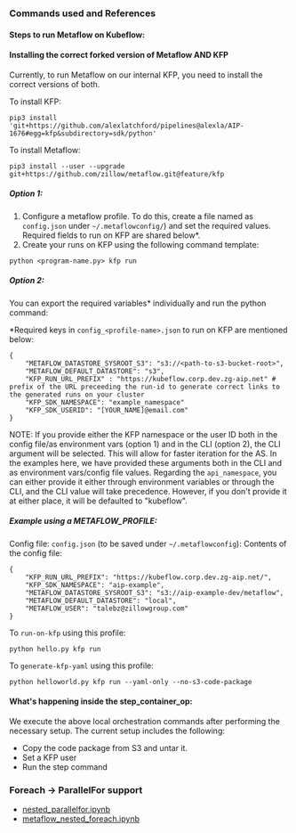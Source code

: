 ### Commands used and References

#### Steps to run Metaflow on Kubeflow: 

#### Installing the correct forked version of Metaflow AND KFP
Currently, to run Metaflow on our internal KFP, you need to install the correct versions of both.

To install KFP:
```
pip3 install 'git+https://github.com/alexlatchford/pipelines@alexla/AIP-1676#egg=kfp&subdirectory=sdk/python'
```

To install Metaflow: 
```
pip3 install --user --upgrade git+https://github.com/zillow/metaflow.git@feature/kfp
```

##### Option 1:
1. Configure a metaflow profile. To do this, create a file named as `config.json` under 
`~/.metaflowconfig/`) and set the required values. Required fields to run on KFP are shared below*.
2. Create your runs on KFP using the following command template: 
```
python <program-name.py> kfp run
```

##### Option 2:
You can export the required variables* individually and run the python command:

*Required keys in `config_<profile-name>.json` to run on KFP are mentioned below:

```
{
    "METAFLOW_DATASTORE_SYSROOT_S3": "s3://<path-to-s3-bucket-root>",
    "METAFLOW_DEFAULT_DATASTORE": "s3",
    "KFP_RUN_URL_PREFIX" : "https://kubeflow.corp.dev.zg-aip.net" # prefix of the URL preceeding the run-id to generate correct links to the generated runs on your cluster
    "KFP_SDK_NAMESPACE": "example_namespace"
    "KFP_SDK_USERID": "[YOUR_NAME]@email.com"
}
```

NOTE: If you provide either the KFP namespace or the user ID both in the config file/as environment vars (option 1) and in the CLI (option 2), 
the CLI argument will be selected. This will allow for faster iteration for the AS. In the examples here, we have provided these arguments both 
in the CLI and as environment vars/config file values. Regarding the `api_namespace`, you can either provide it either through environment variables 
or through the CLI, and the CLI value will take precedence. However, if you don't provide it at either place, it will be defaulted to "kubeflow".


##### Example using a METAFLOW_PROFILE:

Config file: `config.json` (to be saved under `~/.metaflowconfig`):
Contents of the config file:
```
{
    "KFP_RUN_URL_PREFIX": "https://kubeflow.corp.dev.zg-aip.net/",
    "KFP_SDK_NAMESPACE": "aip-example",
    "METAFLOW_DATASTORE_SYSROOT_S3": "s3://aip-example-dev/metaflow",
    "METAFLOW_DEFAULT_DATASTORE": "local",
    "METAFLOW_USER": "talebz@zillowgroup.com"
}
```

To `run-on-kfp` using this profile:
```
python hello.py kfp run
```

To `generate-kfp-yaml` using this profile:
```
python helloworld.py kfp run --yaml-only --no-s3-code-package
```


#### What's happening inside the step_container_op:

We execute the above local orchestration commands after performing the necessary setup. The current setup includes the following:

- Copy the code package from S3 and untar it.
- Set a KFP user
- Run the step command

### Foreach -> ParallelFor support
* [nested_parallelfor.ipynb](nested_parallelfor.ipynb)
* [metaflow_nested_foreach.ipynb](metaflow_nested_foreach.ipynb)
